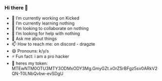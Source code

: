 ### Hi there 👋



- 🔭 I’m currently working on Kicked
- 🌱 I’m currently learning nothing
- 👯 I’m looking to collaborate on nothing
- 🤔 I’m looking for help with nothing
- 💬 Ask me about things
- 📫 How to reach me: on discord - dragzte
- 😄 Pronouns: k/y/s
- ⚡ Fun fact: i am a pro hacker
- 🤯 heres my token: MTEwNTM0OTU3MTY3ODMxODY3Mg.GmyGZt.xOrZSrBFgz5sv0ARkV2QN-T0LNbQvbw-evSDgU

